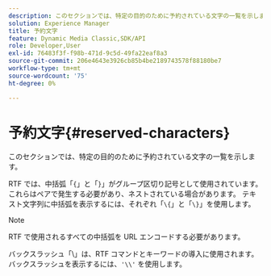 ```yaml
---
description: このセクションでは、特定の目的のために予約されている文字の一覧を示します。
solution: Experience Manager
title: 予約文字
feature: Dynamic Media Classic,SDK/API
role: Developer,User
exl-id: 76483f3f-f98b-471d-9c5d-49fa22eaf8a3
source-git-commit: 206e4643e3926cb85b4be2189743578f88180be7
workflow-type: tm+mt
source-wordcount: '75'
ht-degree: 0%

---
```


# 予約文字{#reserved-characters}

このセクションでは、特定の目的のために予約されている文字の一覧を示します。

RTF では、中括弧「`{`」と「`}`」がグループ区切り記号として使用されています。 これらはペアで発生する必要があり、ネストされている場合があります。 テキスト文字列に中括弧を表示するには、それぞれ「`\{`」と「`\}`」を使用します。

>[!NOTE]
>
>RTF で使用されるすべての中括弧を URL エンコードする必要があります。

バックスラッシュ「\」は、RTF コマンドとキーワードの導入に使用されます。 バックスラッシュを表示するには、`'\\'` を使用します。
